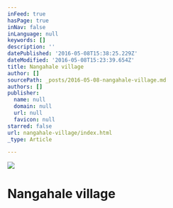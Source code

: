```yaml
---
inFeed: true
hasPage: true
inNav: false
inLanguage: null
keywords: []
description: ''
datePublished: '2016-05-08T15:38:25.229Z'
dateModified: '2016-05-08T15:23:39.654Z'
title: Nangahale village
author: []
sourcePath: _posts/2016-05-08-nangahale-village.md
authors: []
publisher:
  name: null
  domain: null
  url: null
  favicon: null
starred: false
url: nangahale-village/index.html
_type: Article

---
```

![](https://the-grid-user-content.s3-us-west-2.amazonaws.com/e69ff347-3028-4e22-b61f-9b60e5541cc0.jpg)

# Nangahale village